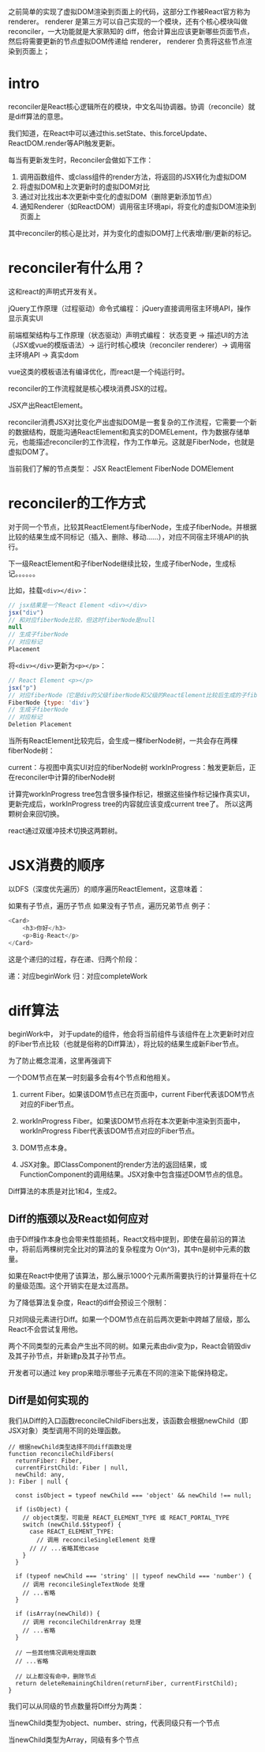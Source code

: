 
之前简单的实现了虚拟DOM渲染到⻚⾯上的代码，这部分⼯作被React官⽅称为 renderer。
renderer 是第三⽅可以⾃⼰实现的⼀个模块，还有个核⼼模块叫做 reconciler，⼀⼤功能就是⼤家熟知的 diff，他会计算出应该更新哪些⻚⾯节点，然后将需要更新的节点虚拟DOM传递给 renderer， renderer 负责将这些节点渲染到⻚⾯上；


# intro

reconciler是React核心逻辑所在的模块，中文名叫协调器。协调（reconcile）就是diff算法的意思。

我们知道，在React中可以通过this.setState、this.forceUpdate、ReactDOM.render等API触发更新。

每当有更新发生时，Reconciler会做如下工作：

1. 调用函数组件、或class组件的render方法，将返回的JSX转化为虚拟DOM
2. 将虚拟DOM和上次更新时的虚拟DOM对比
3. 通过对比找出本次更新中变化的虚拟DOM（删除更新添加节点）
4. 通知Renderer（如ReactDOM）调用宿主环境api，将变化的虚拟DOM渲染到页面上

其中reconciler的核心是比对，并为变化的虚拟DOM打上代表增/删/更新的标记。

# reconciler有什么用？
这和react的声明式开发有关。

jQuery工作原理（过程驱动）命令式编程：
jQuery直接调用宿主环境API，操作显示真实UI

前端框架结构与工作原理（状态驱动）声明式编程：
状态变更 -> 描述UI的方法（JSX或vue的模版语法）-> 运行时核心模块（reconciler renderer）-> 调用宿主环境API -> 真实dom

vue这类的模板语法有编译优化，而react是一个纯运行时。

reconciler的工作流程就是核心模块消费JSX的过程。

JSX产出ReactElement。

reconciler消费JSX对比变化产出虚拟DOM是一套复杂的工作流程，它需要一个新的数据结构，既能沟通ReactElement和真实的DOMELement，作为数据存储单元，也能描述reconciler的工作流程，作为工作单元。这就是FiberNode，也就是虚拟DOM了。

当前我们了解的节点类型：
JSX
ReactElement
FiberNode
DOMElement

# reconciler的工作方式
对于同一个节点，比较其ReactElement与fiberNode，生成子fiberNode。并根据比较的结果生成不同标记（插入、删除、移动......），对应不同宿主环境API的执行。

下一级ReactElement和子fiberNode继续比较，生成子fiberNode，生成标记。。。。。。

比如，挂载`<div></div>`：
```js
// jsx结果是一个React Element <div></div>
jsx("div") 
// 和对应fiberNode比较，但这时fiberNode是null
null
// 生成子fiberNode
// 对应标记
Placement
```

将`<div></div>`更新为`<p></p>`：
```js
// React Element <p></p>
jsx("p")
// 对应fiberNode（它是div的父级fiberNode和父级的ReactElement比较后生成的子fiberNode）
FiberNode {type: 'div'}
// 生成子fiberNode
// 对应标记
Deletion Placement
```

当所有ReactElement比较完后，会生成一棵fiberNode树，一共会存在两棵fiberNode树：

current：与视图中真实UI对应的fiberNode树
workInProgress：触发更新后，正在reconciler中计算的fiberNode树

计算完workInProgress tree包含很多操作标记，根据这些操作标记操作真实UI，更新完成后，workInProgress tree的内容就应该变成current tree了。
所以这两颗树会来回切换。

react通过双缓冲技术切换这两颗树。

# JSX消费的顺序
以DFS（深度优先遍历）的顺序遍历ReactElement，这意味着：

如果有子节点，遍历子节点
如果没有子节点，遍历兄弟节点 例子：
```js
<Card>
    <h3>你好</h3>
    <p>Big-React</p>
</Card>
```
这是个递归的过程，存在递、归两个阶段：

递：对应beginWork
归：对应completeWork

# diff算法
beginWork中，
对于update的组件，他会将当前组件与该组件在上次更新时对应的Fiber节点比较（也就是俗称的Diff算法），将比较的结果生成新Fiber节点。

为了防止概念混淆，这里再强调下

一个DOM节点在某一时刻最多会有4个节点和他相关。

1. current Fiber。如果该DOM节点已在页面中，current Fiber代表该DOM节点对应的Fiber节点。

2. workInProgress Fiber。如果该DOM节点将在本次更新中渲染到页面中，workInProgress Fiber代表该DOM节点对应的Fiber节点。

3. DOM节点本身。

4. JSX对象。即ClassComponent的render方法的返回结果，或FunctionComponent的调用结果。JSX对象中包含描述DOM节点的信息。

Diff算法的本质是对比1和4，生成2。

## Diff的瓶颈以及React如何应对
由于Diff操作本身也会带来性能损耗，React文档中提到，即使在最前沿的算法中，将前后两棵树完全比对的算法的复杂程度为 O(n^3)，其中n是树中元素的数量。

如果在React中使用了该算法，那么展示1000个元素所需要执行的计算量将在十亿的量级范围。这个开销实在是太过高昂。

为了降低算法复杂度，React的diff会预设三个限制：

只对同级元素进行Diff。如果一个DOM节点在前后两次更新中跨越了层级，那么React不会尝试复用他。

两个不同类型的元素会产生出不同的树。如果元素由div变为p，React会销毁div及其子孙节点，并新建p及其子孙节点。

开发者可以通过 key prop来暗示哪些子元素在不同的渲染下能保持稳定。

## Diff是如何实现的

我们从Diff的入口函数reconcileChildFibers出发，该函数会根据newChild（即JSX对象）类型调用不同的处理函数。
```
// 根据newChild类型选择不同diff函数处理
function reconcileChildFibers(
  returnFiber: Fiber,
  currentFirstChild: Fiber | null,
  newChild: any,
): Fiber | null {

  const isObject = typeof newChild === 'object' && newChild !== null;

  if (isObject) {
    // object类型，可能是 REACT_ELEMENT_TYPE 或 REACT_PORTAL_TYPE
    switch (newChild.$$typeof) {
      case REACT_ELEMENT_TYPE:
        // 调用 reconcileSingleElement 处理
      // // ...省略其他case
    }
  }

  if (typeof newChild === 'string' || typeof newChild === 'number') {
    // 调用 reconcileSingleTextNode 处理
    // ...省略
  }

  if (isArray(newChild)) {
    // 调用 reconcileChildrenArray 处理
    // ...省略
  }

  // 一些其他情况调用处理函数
  // ...省略

  // 以上都没有命中，删除节点
  return deleteRemainingChildren(returnFiber, currentFirstChild);
}
```

我们可以从同级的节点数量将Diff分为两类：

当newChild类型为object、number、string，代表同级只有一个节点

当newChild类型为Array，同级有多个节点 